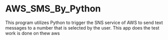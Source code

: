 # AWS_SMS_By_Python

This program utilizes Python to trigger the SNS service of AWS to send text messages to a number that is selected by the user.
This app does the
 test work is done on thew aws
